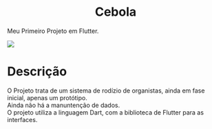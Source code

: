 <h1 align="center">Cebola</h1>

Meu Primeiro Projeto em Flutter.

![](https://img.shields.io/badge/Vers%C3%A3o-Rascunho-red)

<h1 align="left">Descrição</h1>

<p>
O Projeto trata de um sistema de rodízio de organistas, ainda em fase inicial, apenas um protótipo.<br>
Ainda não há a manuntenção de dados.<br>
O projeto utiliza a linguagem Dart, com a biblioteca de Flutter para as interfaces.<br>
</p>
